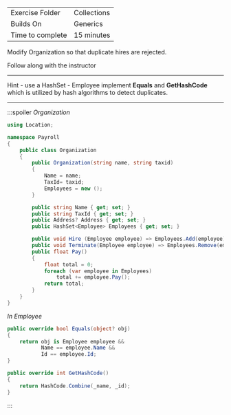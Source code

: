 | | |
| --------- | --------------------------- |
| Exercise Folder | Collections |
| Builds On | Generics |
| Time to complete | 15 minutes

Modify Organization so that duplicate hires are rejected.

Follow along with the instructor

---

Hint - use a HashSet - Employee implement **Equals** and **GetHashCode** which is utilized by hash algorithms to detect duplicates.

---

:::spoiler
*Organization*
```c#
using Location;

namespace Payroll
{
    public class Organization
    {
        public Organization(string name, string taxid) 
        {
            Name = name;
            TaxId= taxid;
            Employees = new ();
        }

        public string Name { get; set; }
        public string TaxId { get; set; }
        public Address? Address { get; set; }    
        public HashSet<Employee> Employees { get; set; }

        public void Hire (Employee employee) => Employees.Add(employee);
        public void Terminate(Employee employee) => Employees.Remove(employee);
        public float Pay()
        {
            float total = 0;
            foreach (var employee in Employees)
                total += employee.Pay();
            return total;
        }
    }
}
```

*In Employee*
```c#
public override bool Equals(object? obj)
{
    return obj is Employee employee &&
           Name == employee.Name &&
           Id == employee.Id;
}

public override int GetHashCode()
{
    return HashCode.Combine(_name, _id);
}
```
:::